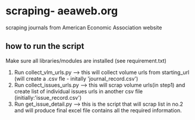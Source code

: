 # scraping- aeaweb.org
scraping journals from American Economic Association website

## how to run the script

Make sure all libraries/modules are installed (see requirement.txt)

1. Run collect_vlm_urls.py --> this will collect volume urls from starting_url (will create a .csv fle - initally 'journal_record.csv')
2. Run collect_issues_urls.py --> this will scrap volume urls(in step1) and create list of individual issues urls in another csv file (initially:'issue_record.csv')
3. Run get_issue_detail.py --> this is the script that will scrap list in no.2 and will produce final excel file contains all the required information.

